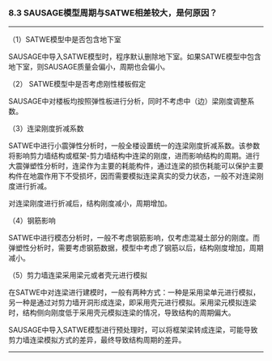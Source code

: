 ﻿### 8.3  SAUSAGE模型周期与SATWE相差较大，是何原因？
---



（1）SATWE模型中是否包含地下室


SAUSAGE中导入SATWE模型时，程序默认删除地下室。如果SATWE模型中包含地下室，则SAUSAGE质量会偏小，周期也会偏小。


（2） SATWE模型中是否考虑刚性楼板假定


SAUSAGE中对楼板均按照弹性板进行分析，同时不考虑中（边）梁刚度调整系数。


（3）连梁刚度折减系数


SATWE中进行小震弹性分析时，一般全楼设置统一的连梁刚度折减系数。该参数将影响剪力墙结构或框架-剪力墙结构中连梁的刚度，进而影响结构的周期。进行大震弹塑性分析时，连梁作为主要的耗能构件，通过连梁的损伤耗能可以保护主要构件在地震作用下不受损坏，因而需要模拟连梁真实的受力状态，一般不对连梁刚度进行折减。


对连梁刚度进行折减后，结构刚度减小，周期增加。


（4）钢筋影响


SATWE中进行模态分析时，一般不考虑钢筋影响，仅考虑混凝土部分的刚度。而弹塑性分析时，需要考虑钢筋数据，模型中考虑了钢筋以后，结构刚度增加，周期减小。


（5）剪力墙连梁采用梁元或者壳元进行模拟


在SATWE中对连梁进行建模时，一般有两种方式：一种是采用梁单元进行模拟，另一种是通过对剪力墙开洞形成连梁，即采用壳元进行模拟。采用梁元模拟连梁时，结构侧向刚度低于采用壳元模拟连梁的情况，导致结构的周期偏大。


SAUSAGE中导入SATWE模型进行预处理时，可以将框架梁转成连梁，可能导致剪力墙连梁模拟方式的差异，最终导致结构周期的差异。


---
